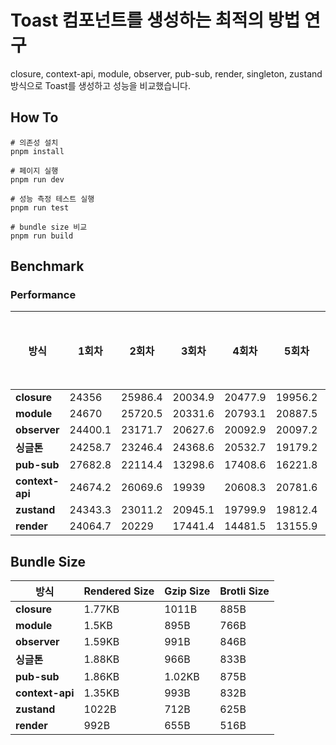 # Toast 컴포넌트를 생성하는 최적의 방법 연구

closure, context-api, module, observer, pub-sub, render, singleton, zustand 방식으로 Toast를 생성하고 성능을 비교했습니다.

## How To

```properties
# 의존성 설치
pnpm install

# 페이지 실행
pnpm run dev

# 성능 측정 테스트 실행
pnpm run test

# bundle size 비교
pnpm run build
```

## Benchmark

### Performance

| 방식            | 1회차   | 2회차   | 3회차   | 4회차   | 5회차   | 6회차   | 7회차   | 8회차   | 9회차   | 10회차  | 평균 시간 (ms) | 전체 시간 (m) |
| --------------- | ------- | ------- | ------- | ------- | ------- | ------- | ------- | ------- | ------- | ------- | -------------- | ------------- |
| **closure**     | 24356   | 25986.4 | 20034.9 | 20477.9 | 19956.2 | 20589.6 | 20753.1 | 20673.7 | 19847   | 20553.1 | 21322.79       | 6.5           |
| **module**      | 24670   | 25720.5 | 20331.6 | 20793.1 | 20887.5 | 23659.6 | 17262.1 | 22011.3 | 15028   | 15507.3 | 20587.10       | 6.6           |
| **observer**    | 24400.1 | 23171.7 | 20627.6 | 20092.9 | 20097.2 | 19972.5 | 20678.6 | 19803.1 | 22566.5 | 20948.5 | 21235.87       | 6.5           |
| **싱글톤**      | 24258.7 | 23246.4 | 24368.6 | 20532.7 | 19179.2 | 20635.9 | 22827.9 | 19826   | 19292.4 | 21353.3 | 21552.11       | 6.5           |
| **pub-sub**     | 27682.8 | 22114.4 | 13298.6 | 17408.6 | 16221.8 | 11846   | 15549   | 14294   | 15491.8 | 12438.8 | 16634.58       | 6.8           |
| **context-api** | 24674.2 | 26069.6 | 19939   | 20608.3 | 20781.6 | 20599.2 | 21134.9 | 20253.6 | 19951.4 | 20438   | 21444.98       | 6.5           |
| **zustand**     | 24343.3 | 23011.2 | 20945.1 | 19799.9 | 19812.4 | 20117   | 20206.8 | 19388.7 | 19465   | 23358.8 | 21044.82       | 6.5           |
| **render**      | 24064.7 | 20229   | 17441.4 | 14481.5 | 13155.9 | 11610.4 | 12796.3 | 13622.2 | 17460.7 | 16489.2 | 16135.13       | 6.0           |

## Bundle Size

| 방식            | Rendered Size | Gzip Size | Brotli Size |
| --------------- | ------------- | --------- | ----------- |
| **closure**     | 1.77KB        | 1011B     | 885B        |
| **module**      | 1.5KB         | 895B      | 766B        |
| **observer**    | 1.59KB        | 991B      | 846B        |
| **싱글톤**      | 1.88KB        | 966B      | 833B        |
| **pub-sub**     | 1.86KB        | 1.02KB    | 875B        |
| **context-api** | 1.35KB        | 993B      | 832B        |
| **zustand**     | 1022B         | 712B      | 625B        |
| **render**      | 992B          | 655B      | 516B        |
